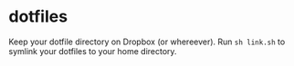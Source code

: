# dotfiles #

Keep your dotfile directory on Dropbox (or whereever). Run `sh link.sh` to symlink your dotfiles to your home directory.
